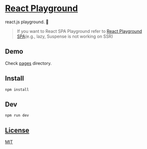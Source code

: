 # [React Playground](https://github.com/qvil/react-playground)

react.js playground. 🚀

> If you want to React SPA Playground refer to [React Playground SPA](https://github.com/qvil-playground/react-playground-spa)(e.g., lazy, Suspense is not working on SSR)

## Demo

Check [pages](./pages) directory.

## Install

```
npm install
```

## Dev

```
npm run dev
```

## [License](https://github.com/qvil/react-playground/blob/master/LICENSE)

[MIT](https://github.com/qvil/react-playground/blob/master/LICENSE)
